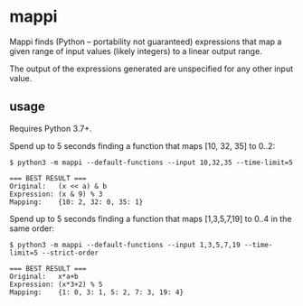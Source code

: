 # mappi

Mappi finds (Python – portability not guaranteed) expressions that map a given range of input values
(likely integers) to a linear output range.

The output of the expressions generated are unspecified for any other input value.

## usage

Requires Python 3.7+.

Spend up to 5 seconds finding a function that maps [10, 32, 35] to 0..2:

```shell
$ python3 -m mappi --default-functions --input 10,32,35 --time-limit=5

=== BEST RESULT ===
Original:   (x << a) & b
Expression: (x & 9) % 3
Mapping:    {10: 2, 32: 0, 35: 1}
```

Spend up to 5 seconds finding a function that maps [1,3,5,7,19] to 0..4 in the same order:

```shell
$ python3 -m mappi --default-functions --input 1,3,5,7,19 --time-limit=5 --strict-order

=== BEST RESULT ===
Original:   x*a+b
Expression: (x*3+2) % 5
Mapping:    {1: 0, 3: 1, 5: 2, 7: 3, 19: 4}
```
